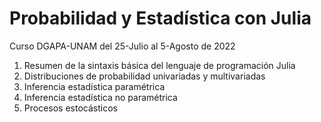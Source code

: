 # Probabilidad y Estadística con Julia

Curso DGAPA-UNAM del 25-Julio al 5-Agosto de 2022

1. Resumen de la sintaxis básica del lenguaje de programación Julia
2. Distribuciones de probabilidad univariadas y multivariadas
3. Inferencia estadística paramétrica
4. Inferencia estadística no paramétrica
5. Procesos estocásticos
